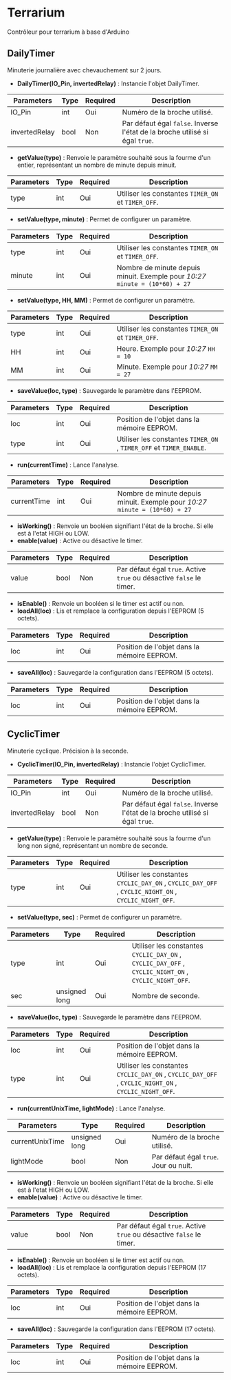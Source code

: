 Terrarium
===================
Contrôleur pour terrarium à base d'Arduino

DailyTimer
-------------
Minuterie journalière avec chevauchement sur 2 jours.
  - **DailyTimer(IO_Pin, invertedRelay)** : Instancie l'objet DailyTimer.

Parameters	  | Type | Required | Description
------------- | ---- | -------- | -----------
IO_Pin		  | int  | Oui		| Numéro de la broche utilisé.
invertedRelay | bool | Non		| Par défaut égal `false`. Inverse l'état de la broche utilisé si égal `true`.

  - **getValue(type)** : Renvoie le paramètre souhaité sous la fourme d'un entier, représentant un nombre de minute depuis minuit.

Parameters | Type | Required | Description
---------- | ---- | -------- | -----------
type	   | int  | Oui		 | Utiliser les constantes `TIMER_ON` et `TIMER_OFF`.

  - **setValue(type, minute)** : Permet de configurer un paramètre.

Parameters | Type | Required | Description
---------- | ---- | -------- | -----------
type	   | int  | Oui		 | Utiliser les constantes `TIMER_ON` et `TIMER_OFF`.
minute	   | int  | Oui		 | Nombre de minute depuis minuit. Exemple pour *10:27* `minute = (10*60) + 27`

  - **setValue(type, HH, MM)** : Permet de configurer un paramètre.

Parameters | Type | Required | Description
---------- | ---- | -------- | -----------
type	   | int  | Oui		 | Utiliser les constantes `TIMER_ON` et `TIMER_OFF`.
HH	   	   | int  | Oui		 | Heure. Exemple pour *10:27* `HH = 10`
MM	       | int  | Oui		 | Minute. Exemple pour *10:27* `MM = 27`

  - **saveValue(loc, type)** : Sauvegarde le paramètre dans l'EEPROM.

Parameters | Type | Required | Description
---------- | ---- | -------- | -----------
loc		   | int  | Oui		 | Position de l'objet dans la mémoire EEPROM.
type	   | int  | Oui		 | Utiliser les constantes `TIMER_ON` , `TIMER_OFF` et `TIMER_ENABLE`.

   - **run(currentTime)** : Lance l'analyse.

Parameters	  | Type | Required | Description
------------- | ---- | -------- | -----------
currentTime	  | int  | Oui		| Nombre de minute depuis minuit. Exemple pour *10:27* `minute = (10*60) + 27`

  - **isWorking()** : Renvoie un booléen signifiant l'état de la broche. Si elle est à l'etat HIGH ou LOW.
  - **enable(value)** :  Active ou désactive le timer.

Parameters	  | Type | Required | Description
------------- | ---- | -------- | -----------
value		  | bool | Non		| Par défaut égal `true`. Active `true` ou désactive `false` le timer.

  - **isEnable()** : Renvoie un booléen si le timer est actif ou non.
  - **loadAll(loc)** : Lis et remplace la configuration depuis l'EEPROM (5 octets).

Parameters | Type | Required | Description
---------- | ---- | -------- | -----------
loc		   | int  | Oui		 | Position de l'objet dans la mémoire EEPROM.

  - **saveAll(loc)** : Sauvegarde la configuration dans l'EEPROM (5 octets).

Parameters | Type | Required | Description
---------- | ---- | -------- | -----------
loc		   | int  | Oui		 | Position de l'objet dans la mémoire EEPROM.

CyclicTimer
-------------
Minuterie cyclique. Précision à la seconde.
 - **CyclicTimer(IO_Pin, invertedRelay)** : Instancie l'objet CyclicTimer.

Parameters	  | Type | Required | Description
------------- | ---- | -------- | -----------
IO_Pin		  | int  | Oui		| Numéro de la broche utilisé.
invertedRelay | bool | Non		| Par défaut égal `false`. Inverse l'état de la broche utilisé si égal `true`.

 - **getValue(type)** : Renvoie le paramètre souhaité sous la fourme d'un long non signé, représentant un nombre de seconde.

Parameters | Type | Required | Description
---------- | ---- | -------- | -----------
type	   | int  | Oui	  | Utiliser les constantes `CYCLIC_DAY_ON` , `CYCLIC_DAY_OFF` , `CYCLIC_NIGHT_ON` , `CYCLIC_NIGHT_OFF`.

 - **setValue(type, sec)** : Permet de configurer un paramètre.

Parameters | Type		   | Required | Description
---------- | ------------- | -------- | -----------
type	   | int		   | Oui		 | Utiliser les constantes `CYCLIC_DAY_ON` , `CYCLIC_DAY_OFF` , `CYCLIC_NIGHT_ON` , `CYCLIC_NIGHT_OFF`.
sec	   	   | unsigned long | Oui		 | Nombre de seconde.

  - **saveValue(loc, type)** : Sauvegarde le paramètre dans l'EEPROM.

Parameters | Type | Required | Description
---------- | ---- | -------- | -----------
loc		   | int  | Oui		 | Position de l'objet dans la mémoire EEPROM.
type	   | int  | Oui		 | Utiliser les constantes `CYCLIC_DAY_ON` , `CYCLIC_DAY_OFF` , `CYCLIC_NIGHT_ON` , `CYCLIC_NIGHT_OFF`.

 - **run(currentUnixTime, lightMode)** : Lance l'analyse.

Parameters		| Type			| Required | Description
--------------- | ------------- | -------- | -----------
currentUnixTime | unsigned long | Oui	   | Numéro de la broche utilisé.
lightMode		| bool			| Non	   | Par défaut égal `true`. Jour ou nuit.

 - **isWorking()** : Renvoie un booléen signifiant l'état de la broche. Si elle est à l'etat HIGH ou LOW.
 - **enable(value)** :  Active ou désactive le timer.

Parameters	  | Type | Required | Description
------------- | ---- | -------- | -----------
value		  | bool | Non		| Par défaut égal `true`. Active `true` ou désactive `false` le timer.

  - **isEnable()** : Renvoie un booléen si le timer est actif ou non.
  - **loadAll(loc)** : Lis et remplace la configuration depuis l'EEPROM (17 octets).

Parameters | Type | Required | Description
---------- | ---- | -------- | -----------
loc		   | int  | Oui		 | Position de l'objet dans la mémoire EEPROM.

  - **saveAll(loc)** : Sauvegarde la configuration dans l'EEPROM (17 octets).

Parameters | Type | Required | Description
---------- | ---- | -------- | -----------
loc		   | int  | Oui		 | Position de l'objet dans la mémoire EEPROM.
